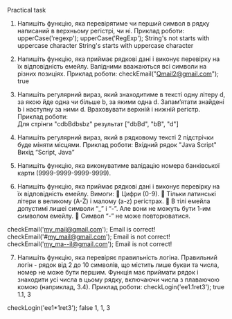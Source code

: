 Practical task

1. Напишіть функцію, яка перевірятиме чи перший символ в рядку написаний в верхньому регістрі, чи ні.
   Приклад роботи:
   upperCase('regexp');
   upperCase('RegExp');
   String's not starts with uppercase character
   String's starts with uppercase character

2. Напишіть функцію, яка приймає рядкові дані і виконує перевірку на їх відповідність емейлу. Валідними вважаються всі символи на різних позиціях.
   Приклад роботи:
   checkEmail("Qmail2@gmail.com");
   true

3. Напишіть регулярний вираз, який знаходитиме в тексті одну літеру d, за якою йде одна чи більше b, за якими одна d. Запам’ятати знайдені b і наступну за ними d. Враховувати верхній і нижній регістр.
   Приклад роботи:  
   Для стрінги "cdbBdbsbz" результат ["dbBd", "bB", "d"]

4. Напишіть регулярний вираз, який в рядковому тексті 2 підстрічки буде міняти місцями.
   Приклад роботи:
   Вхідний рядок "Java Script"
   Вихід “Script, Java”

5. Напишіть функцію, яка виконуватиме валідацію номера банківської карти (9999-9999-9999-9999).

6. Напишіть функцію, яка приймає рядкові дані і виконує перевірку на їх відповідність емейлу.
   Вимоги:
    Цифри (0-9).
    Тільки латинські літери в великому (A-Z) і малому (a-z) регістрах.
    В тілі емейла допустимі лишеі символи “\_” і “-”. Але вони не можуть бути 1-им символом емейлу.
    Символ “-” не може повторюватися.

checkEmail('my_mail@gmail.com');
Email is correct!
checkEmail('#my_mail@gmail.com');
Email is not correct!
checkEmail('my_ma--il@gmail.com');
Email is not correct!

7. Напишіть функцію, яка перевіряє правильність логіна. Правильний логін - рядок від 2 до 10 символів, що містить лише букви та числа, номер не може бути першим. Функція має приймати рядок і знаходити усі числа в цьому рядку, включаючи числа з плаваючою комою (наприклад, 3.4).
   Приклад роботи:
   checkLogin('ee1.1ret3');
   true
   1.1, 3

checkLogin('ee1\*1ret3');
false
1, 1, 3
